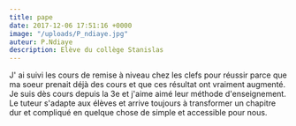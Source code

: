 ```yaml
---
title: pape
date: 2017-12-06 17:51:16 +0000
image: "/uploads/P_ndiaye.jpg"
auteur: P.Ndiaye
description: Elève du collège Stanislas
---
```

J' ai suivi les cours de remise à niveau chez les clefs pour réussir parce que ma soeur prenait déjà des cours et que ces résultat ont vraiment augmenté. Je suis dès cours depuis la 3e et j'aime aimé leur méthode d'enseignement. Le tuteur s'adapte aux élèves et arrive toujours à transformer un chapitre dur et compliqué en quelque chose de simple et accessible pour nous.